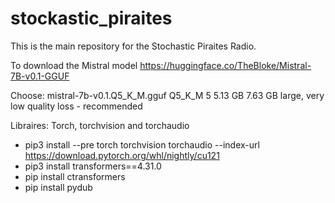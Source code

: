 # stockastic_piraites
This is the main repository for the Stochastic Piraites Radio. 

To download the Mistral model 
https://huggingface.co/TheBloke/Mistral-7B-v0.1-GGUF

Choose:
mistral-7b-v0.1.Q5_K_M.gguf	Q5_K_M	5	5.13 GB	7.63 GB	large, very low quality loss - recommended

Libraires:
Torch, torchvision and torchaudio

- pip3 install --pre torch torchvision torchaudio --index-url https://download.pytorch.org/whl/nightly/cu121
- pip3 install transformers==4.31.0
- pip install ctransformers
- pip install pydub
